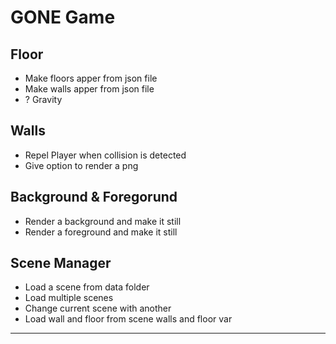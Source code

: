 # GONE Game

## Floor
- Make floors apper from json file
- Make walls apper from json file
- ? Gravity

## Walls
- Repel Player when collision is detected
- Give option to render a png

## Background & Foregorund
- Render a background and make it still
- Render a foreground and make it still

## Scene Manager
- Load a scene from data folder
- Load multiple scenes
- Change current scene with another
- Load wall and floor from scene walls and floor var

*******************************************************
